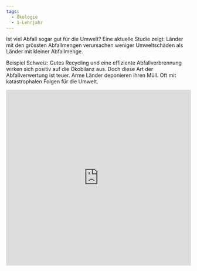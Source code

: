 ```yaml
---
tags:
  - Ökologie
  - 1-Lehrjahr
---
```

Ist viel Abfall sogar gut für die Umwelt? Eine aktuelle Studie zeigt: Länder mit den grössten Abfallmengen verursachen weniger Umweltschäden als Länder mit kleiner Abfallmenge. 

Beispiel Schweiz: Gutes Recycling und eine effiziente Abfallverbrennung wirken sich positiv auf die Ökobilanz aus. Doch diese Art der Abfallverwertung ist teuer. Arme Länder deponieren ihren Müll. Oft mit katastrophalen Folgen für die Umwelt.

<iframe src="https://app.Lumi.education/api/v1/run/_q36Sm/embed" width="100%" height="480" frameborder="0" allowfullscreen="allowfullscreen" allow="geolocation *; microphone *; camera *; midi *; encrypted-media *"></iframe>

